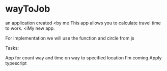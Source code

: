 # wayToJob
an application created <by me
This app allows you to calculate travel time to work. 
<iMy new app.

For implementation we will use the function and circle from js

Tasks:

App for count way and time on way to specified location
I'm coming.Apply typescript
